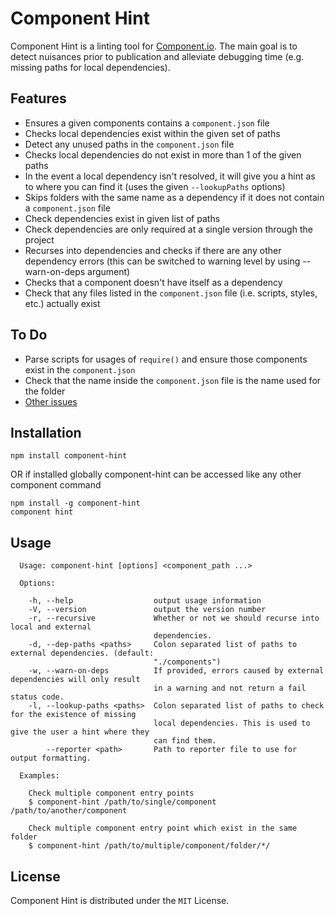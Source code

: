 Component Hint
==============
Component Hint is a linting tool for [Component.io](https://github.com/component/component). The
main goal is to detect nuisances prior to publication and alleviate debugging time (e.g. missing
paths for local dependencies).

Features
--------
* Ensures a given components contains a `component.json` file
* Checks local dependencies exist within the given set of paths
* Detect any unused paths in the `component.json` file
* Checks local dependencies do not exist in more than 1 of the given paths
* In the event a local dependency isn't resolved, it will give you a hint as to where you can find
  it (uses the given `--lookupPaths` options)
* Skips folders with the same name as a dependency if it does not contain a `component.json` file
* Check dependencies exist in given list of paths
* Check dependencies are only required at a single version through the project
* Recurses into dependencies and checks if there are any other dependency errors
  (this can be switched to warning level by using --warn-on-deps argument)
* Checks that a component doesn't have itself as a dependency
* Check that any files listed in the `component.json` file (i.e. scripts, styles, etc.) actually
  exist

To Do
-----
* Parse scripts for usages of `require()` and ensure those components exist in the `component.json`
* Check that the name inside the `component.json` file is the name used for the folder
* [Other issues](https://github.com/Wizcorp/component-hint/issues)

Installation
------------
```
npm install component-hint
```

OR if installed globally component-hint can be accessed like any other component command
```
npm install -g component-hint
component hint
```

Usage
-----
```
  Usage: component-hint [options] <component_path ...>

  Options:

    -h, --help                  output usage information
    -V, --version               output the version number
    -r, --recursive             Whether or not we should recurse into local and external
                                dependencies.
    -d, --dep-paths <paths>     Colon separated list of paths to external dependencies. (default:
                                "./components")
    -w, --warn-on-deps          If provided, errors caused by external dependencies will only result
                                in a warning and not return a fail status code.
    -l, --lookup-paths <paths>  Colon separated list of paths to check for the existence of missing
                                local dependencies. This is used to give the user a hint where they
                                can find them.
        --reporter <path>       Path to reporter file to use for output formatting.

  Examples:

    Check multiple component entry points
    $ component-hint /path/to/single/component /path/to/another/component

    Check multiple component entry point which exist in the same folder
    $ component-hint /path/to/multiple/component/folder/*/
```

License
-------
Component Hint is distributed under the `MIT` License.